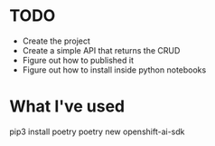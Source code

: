 # TODO

- Create the project
- Create a simple API that returns the CRUD
- Figure out how to published it
- Figure out how to install inside python notebooks

# What I've used
pip3 install poetry
poetry new openshift-ai-sdk